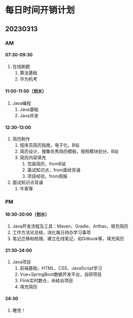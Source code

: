 # 每日时间开销计划

## 20230313

### AM
#### 07:30-09:30
1. 在线刷题
	1. 算法基础
	2. 华为机考

#### 11:00-11:50（划水）
1. Java编程
	1. Java基础
	2. Java并发

#### 12:30-13:00
1. 简历制作
	1. 程序员简历指南，电子化，B站
	2. 简历设计，搜集优秀简历模板，按照模块划分，B站
	3. 简历内容填充
		1. 包装简历，fromB站
		2. 面试知识点，from面经背诵
		3. 项目经验，from周报
2. 面试知识点背诵
	1. 牛客等

### PM
#### 18:30-20:00（划水）
1. Java开发流程及工具：Maven、Gradle、Arthas，填充简历
2. 工作方法论总结，消化每日待办学习事项
3. 笔记迁移和梳理，建立在线笔记，如Gitbook等，填充简历

#### 21:30-24:00
1. Java项目
	1. 前端基础，HTML、CSS、JavaScript学习
	2. Vue+SpringBoot数据开发平台，自研项目
	3. Flink实时数仓，尚硅谷项目
	4. 填充简历

#### 24:30
1. 睡觉！
